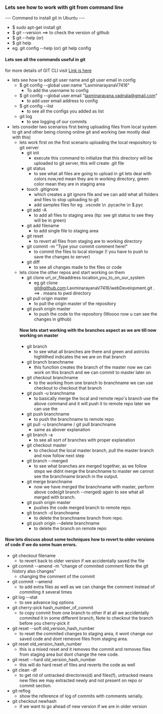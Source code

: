 ### Lets see how to work with git from command line
 --- Command to install git in Ubuntu ---
* $ sudo apt-get install git
* $ git --version ==> to check the version of github
* $ git <verb> --help
 (or)
* $ git help <verb>
* eg. git config --help (or) git help config
   
#### Lets see all the commands useful in git
for more details of GIT CLI visit [Link is here](https://git-scm.com/book/en/v2 "its pro git book")
* lets see how to add git user name and git user email in config
    * $ git config --global user.name "LaxminarayanaV7416"
      * To add the username to config
    * $ git config --global user.email "laxminarayana.vadnala@gmail.com"
      * to add user email address to config 
    * $ git config --list
      * to see all the configs you added as list
   * git log 
      * to see logging of our commits
 * lets consider two scenarios first being uploading files from local system to git and other being cloning online git and working (we mostly deal with this)
   * lets work first on the first scenario uploading the local respository to git server
      * git init
         * execute this command to initialize that this directory will be uploaded to git server, this will create .git file
      * git status
         * to see what all files are going to upload in git lets deal with colors now,red mean they are in working directory, green color mean they are in staging area
      * touch .gitignore
         * which creates a git ignore file and we can add what all folders and files to stop uploading to git
         * add samples files for eg. .vscode \n .pycache \n $.pyc
      * git add -A
         * to add all files to staging area (tip: see git status to see they will be in green)
      * git add filename
         * to add single file to staging area
      * git reset
         * to revert all files from staging are to working directory
      * git commit -m "Type your commit comment here!"
         * to commit the files to local storage (! you have to push to save the changes to server)
      * git diff
         * to see all changes made to the files or code
   * lets clone the other repos and start working on them
      * git clone url_or_fileaddress location_you_to_on_our_system
         * eg git clone git@github.com:LaxminarayanaV7416/webDevelopment.git . ==> . means to pwd directory
      * git pull origin master
         * to pull the origin master of the repository
      * git push origin master
         * to push the code to the repository (Woooo now u can see the changes in github)
      #### Now lets start working with the branches aspect as we are till now working on master
      * git branch
         * to see what all branches are there and green and astricks highlithed indicates the we are on that branch
      * git branch branchname
         * this function creates the branch of the master now we can work on this branch and we can commit to master later on
      * git checkout branchname
         * to the working from one branch to branchname we can use checkout to checkout that branch
      * git push -u branchname
         * to basically merge the local and remote repo's branch use the above command and it will push it to remote repo later we can use the 
      * git push branchname
         * to push the branchname to remote repo
      * git pull -u branchname / git pull branchname
         * same as abover explanation
      * git branch -a 
         * to see all sort of branches with proper explanation
      * git checkout master
         * to checkout the local master branch, pull the master branch and now follow next step
      * git branch --merged 
         * to see what branches are merged together, as we follow steps we didnt merge the branchname to master we cannot see the branchname branch in the output.
      * git merge branchname
         * now we have merged the branchname with master, perform above code(git branch --merged) again to see what all merged with branch.
      * git push origin master
         * pushes the code merged branch to remote repo.
      * git branch -d branchname
         * to delete the branchname branch from repo.
      * git push origin --delete branchname
         * to delete the branch on remote repo
#### Now lets discuss about some techniques how to revert to older versions of code if we do some huan errors.
   * git checkout filename
      * to revert back to older version if we accidentally saved the file
   * git commit --amend -m "change of commited comment Note the git history also changes"
      * changing the comment of the commit
   * git commit --amend 
      * to add extra files as well as we can change the comment instead of commiting it several times
   * git log --stat
      * to see advance log options
   * git cherry-pick hash_number_of_commit
      * to copy commit from one branch to other if at all we accidentally commited it in some different branch, Note to checkout the branch before you cherry-pick it
   * git reset --soft old_version_hash_number
      * to reset the commited changes to staging area, it wont change our saved code and dont remeove files from staging area.
   * git reset old_version_hash_number
      * this is a mixed reset and it removes the commit and removes files from staging area but dont change the new code.
   * git reset --hard old_version_hash_number
      * this will do hard reset of files and reverts the code as well
   * git clean -df
      * to get rid of untracked directories(d) and files(f), untracked means new files we may extracted newly and not present on repo or commit section.
   * git reflog
      * show the reference of log of commits with comments serially.
   * git checkout newhash
      * if we want to go ahead of new version if we are in older version
   
